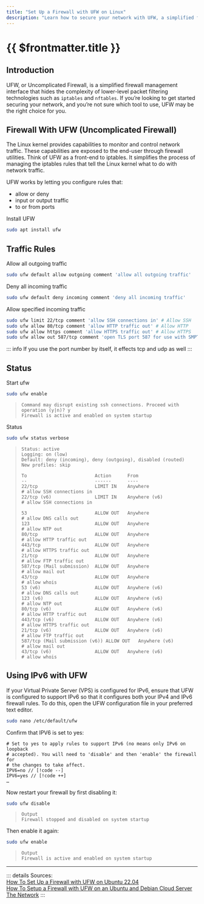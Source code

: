 ```yaml
---
title: "Set Up a Firewall with UFW on Linux"
description: "Learn how to secure your network with UFW, a simplified firewall management interface that configures iptables rules to allow or deny traffic to/from ports."
---
```


# {{ $frontmatter.title }}

## Introduction

UFW, or Uncomplicated Firewall, is a simplified firewall management interface that hides the complexity of lower-level
packet filtering technologies such as ```iptables``` and ```nftables```. If you’re looking to get started securing your
network, and you’re not sure which tool to use, UFW may be the right choice for you.

## Firewall With UFW (Uncomplicated Firewall)

The Linux kernel provides capabilities to monitor and control network traffic. These capabilities are exposed to the
end-user through firewall utilities. Think of UFW as a front-end to iptables. It simplifies the process of managing the
iptables rules that tell the Linux kernel what to do with network traffic.

UFW works by letting you configure rules that:

- allow or deny
- input or output traffic
- to or from ports

Install UFW

``` bash
sudo apt install ufw
```

## Traffic Rules

Allow all outgoing traffic

``` bash
sudo ufw default allow outgoing comment 'allow all outgoing traffic'
```

Deny all incoming traffic

``` bash
sudo ufw default deny incoming comment 'deny all incoming traffic'
```

Allow specified incoming traffic

``` bash
sudo ufw limit 22/tcp comment 'allow SSH connections in' # Allow SSH
sudo ufw allow 80/tcp comment 'allow HTTP traffic out' # Allow HTTP
sudo ufw allow https comment 'allow HTTPS traffic out' # Allow HTTPS
sudo ufw allow out 587/tcp comment 'open TLS port 587 for use with SMPT to send e-mails' # Allow SMTP through TLS
```

::: info
If you use the port number by itself, it effects tcp and udp as well
:::

## Status

Start ufw

``` bash
sudo ufw enable
```

> ```
> Command may disrupt existing ssh connections. Proceed with operation (y|n)? y
> Firewall is active and enabled on system startup
> ```

Status

``` bash
sudo ufw status verbose
```

> ```
> Status: active
> Logging: on (low)
> Default: deny (incoming), deny (outgoing), disabled (routed)
> New profiles: skip
>
> To                         Action      From
> --                         ------      ----
> 22/tcp                     LIMIT IN    Anywhere                   # allow SSH connections in
> 22/tcp (v6)                LIMIT IN    Anywhere (v6)              # allow SSH connections in
>
> 53                         ALLOW OUT   Anywhere                   # allow DNS calls out
> 123                        ALLOW OUT   Anywhere                   # allow NTP out
> 80/tcp                     ALLOW OUT   Anywhere                   # allow HTTP traffic out
> 443/tcp                    ALLOW OUT   Anywhere                   # allow HTTPS traffic out
> 21/tcp                     ALLOW OUT   Anywhere                   # allow FTP traffic out
> 587/tcp (Mail submission)  ALLOW OUT   Anywhere                   # allow mail out
> 43/tcp                     ALLOW OUT   Anywhere                   # allow whois
> 53 (v6)                    ALLOW OUT   Anywhere (v6)              # allow DNS calls out
> 123 (v6)                   ALLOW OUT   Anywhere (v6)              # allow NTP out
> 80/tcp (v6)                ALLOW OUT   Anywhere (v6)              # allow HTTP traffic out
> 443/tcp (v6)               ALLOW OUT   Anywhere (v6)              # allow HTTPS traffic out
> 21/tcp (v6)                ALLOW OUT   Anywhere (v6)              # allow FTP traffic out
> 587/tcp (Mail submission (v6)) ALLOW OUT   Anywhere (v6)              # allow mail out
> 43/tcp (v6)                ALLOW OUT   Anywhere (v6)              # allow whois
> ```

## Using IPv6 with UFW

If your Virtual Private Server (VPS) is configured for IPv6, ensure that UFW is configured to support IPv6 so that it
configures both your IPv4 and IPv6 firewall rules. To do this, open the UFW configuration file in your preferred text
editor.

``` bash
sudo nano /etc/default/ufw
```

Confirm that IPV6 is set to yes:

```
# Set to yes to apply rules to support IPv6 (no means only IPv6 on loopback
# accepted). You will need to 'disable' and then 'enable' the firewall for
# the changes to take affect.
IPV6=no // [!code --]
IPV6=yes // [!code ++]
…
```

Now restart your firewall by first disabling it:

``` bash
sudo ufw disable
```

> ```
> Output
> Firewall stopped and disabled on system startup
> ```

Then enable it again:

``` bash
sudo ufw enable
```

> ```
> Output
> Firewall is active and enabled on system startup
> ```

---
::: details Sources:  
[How To Set Up a Firewall with UFW on Ubuntu 22.04](https://www.digitalocean.com/community/tutorials/how-to-set-up-a-firewall-with-ufw-on-ubuntu-22-04)  
[How To Setup a Firewall with UFW on an Ubuntu and Debian Cloud Server](https://www.digitalocean.com/community/tutorials/how-to-setup-a-firewall-with-ufw-on-an-ubuntu-and-debian-cloud-server)  
[The Network](https://github.com/imthenachoman/How-To-Secure-A-Linux-Server#the-network)
:::
